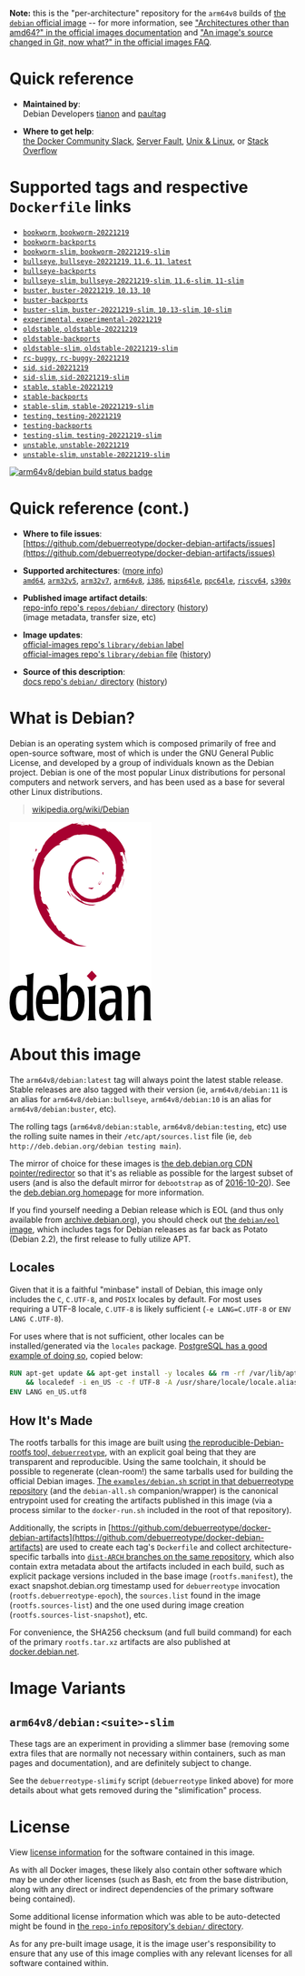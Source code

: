<!--

********************************************************************************

WARNING:

    DO NOT EDIT "debian/README.md"

    IT IS AUTO-GENERATED

    (from the other files in "debian/" combined with a set of templates)

********************************************************************************

-->

**Note:** this is the "per-architecture" repository for the `arm64v8` builds of [the `debian` official image](https://hub.docker.com/_/debian) -- for more information, see ["Architectures other than amd64?" in the official images documentation](https://github.com/docker-library/official-images#architectures-other-than-amd64) and ["An image's source changed in Git, now what?" in the official images FAQ](https://github.com/docker-library/faq#an-images-source-changed-in-git-now-what).

# Quick reference

-	**Maintained by**:  
	Debian Developers [tianon](https://qa.debian.org/developer.php?login=tianon) and [paultag](https://qa.debian.org/developer.php?login=paultag)

-	**Where to get help**:  
	[the Docker Community Slack](https://dockr.ly/comm-slack), [Server Fault](https://serverfault.com/help/on-topic), [Unix & Linux](https://unix.stackexchange.com/help/on-topic), or [Stack Overflow](https://stackoverflow.com/help/on-topic)

# Supported tags and respective `Dockerfile` links

-	[`bookworm`, `bookworm-20221219`](https://github.com/debuerreotype/docker-debian-artifacts/blob/d80386643e2d15ab951a0b2c5f3617f19e437b95/bookworm/Dockerfile)
-	[`bookworm-backports`](https://github.com/debuerreotype/docker-debian-artifacts/blob/d80386643e2d15ab951a0b2c5f3617f19e437b95/bookworm/backports/Dockerfile)
-	[`bookworm-slim`, `bookworm-20221219-slim`](https://github.com/debuerreotype/docker-debian-artifacts/blob/d80386643e2d15ab951a0b2c5f3617f19e437b95/bookworm/slim/Dockerfile)
-	[`bullseye`, `bullseye-20221219`, `11.6`, `11`, `latest`](https://github.com/debuerreotype/docker-debian-artifacts/blob/d80386643e2d15ab951a0b2c5f3617f19e437b95/bullseye/Dockerfile)
-	[`bullseye-backports`](https://github.com/debuerreotype/docker-debian-artifacts/blob/d80386643e2d15ab951a0b2c5f3617f19e437b95/bullseye/backports/Dockerfile)
-	[`bullseye-slim`, `bullseye-20221219-slim`, `11.6-slim`, `11-slim`](https://github.com/debuerreotype/docker-debian-artifacts/blob/d80386643e2d15ab951a0b2c5f3617f19e437b95/bullseye/slim/Dockerfile)
-	[`buster`, `buster-20221219`, `10.13`, `10`](https://github.com/debuerreotype/docker-debian-artifacts/blob/d80386643e2d15ab951a0b2c5f3617f19e437b95/buster/Dockerfile)
-	[`buster-backports`](https://github.com/debuerreotype/docker-debian-artifacts/blob/d80386643e2d15ab951a0b2c5f3617f19e437b95/buster/backports/Dockerfile)
-	[`buster-slim`, `buster-20221219-slim`, `10.13-slim`, `10-slim`](https://github.com/debuerreotype/docker-debian-artifacts/blob/d80386643e2d15ab951a0b2c5f3617f19e437b95/buster/slim/Dockerfile)
-	[`experimental`, `experimental-20221219`](https://github.com/debuerreotype/docker-debian-artifacts/blob/d80386643e2d15ab951a0b2c5f3617f19e437b95/experimental/Dockerfile)
-	[`oldstable`, `oldstable-20221219`](https://github.com/debuerreotype/docker-debian-artifacts/blob/d80386643e2d15ab951a0b2c5f3617f19e437b95/oldstable/Dockerfile)
-	[`oldstable-backports`](https://github.com/debuerreotype/docker-debian-artifacts/blob/d80386643e2d15ab951a0b2c5f3617f19e437b95/oldstable/backports/Dockerfile)
-	[`oldstable-slim`, `oldstable-20221219-slim`](https://github.com/debuerreotype/docker-debian-artifacts/blob/d80386643e2d15ab951a0b2c5f3617f19e437b95/oldstable/slim/Dockerfile)
-	[`rc-buggy`, `rc-buggy-20221219`](https://github.com/debuerreotype/docker-debian-artifacts/blob/d80386643e2d15ab951a0b2c5f3617f19e437b95/rc-buggy/Dockerfile)
-	[`sid`, `sid-20221219`](https://github.com/debuerreotype/docker-debian-artifacts/blob/d80386643e2d15ab951a0b2c5f3617f19e437b95/sid/Dockerfile)
-	[`sid-slim`, `sid-20221219-slim`](https://github.com/debuerreotype/docker-debian-artifacts/blob/d80386643e2d15ab951a0b2c5f3617f19e437b95/sid/slim/Dockerfile)
-	[`stable`, `stable-20221219`](https://github.com/debuerreotype/docker-debian-artifacts/blob/d80386643e2d15ab951a0b2c5f3617f19e437b95/stable/Dockerfile)
-	[`stable-backports`](https://github.com/debuerreotype/docker-debian-artifacts/blob/d80386643e2d15ab951a0b2c5f3617f19e437b95/stable/backports/Dockerfile)
-	[`stable-slim`, `stable-20221219-slim`](https://github.com/debuerreotype/docker-debian-artifacts/blob/d80386643e2d15ab951a0b2c5f3617f19e437b95/stable/slim/Dockerfile)
-	[`testing`, `testing-20221219`](https://github.com/debuerreotype/docker-debian-artifacts/blob/d80386643e2d15ab951a0b2c5f3617f19e437b95/testing/Dockerfile)
-	[`testing-backports`](https://github.com/debuerreotype/docker-debian-artifacts/blob/d80386643e2d15ab951a0b2c5f3617f19e437b95/testing/backports/Dockerfile)
-	[`testing-slim`, `testing-20221219-slim`](https://github.com/debuerreotype/docker-debian-artifacts/blob/d80386643e2d15ab951a0b2c5f3617f19e437b95/testing/slim/Dockerfile)
-	[`unstable`, `unstable-20221219`](https://github.com/debuerreotype/docker-debian-artifacts/blob/d80386643e2d15ab951a0b2c5f3617f19e437b95/unstable/Dockerfile)
-	[`unstable-slim`, `unstable-20221219-slim`](https://github.com/debuerreotype/docker-debian-artifacts/blob/d80386643e2d15ab951a0b2c5f3617f19e437b95/unstable/slim/Dockerfile)

[![arm64v8/debian build status badge](https://img.shields.io/jenkins/s/https/doi-janky.infosiftr.net/job/multiarch/job/arm64v8/job/debian.svg?label=arm64v8/debian%20%20build%20job)](https://doi-janky.infosiftr.net/job/multiarch/job/arm64v8/job/debian/)

# Quick reference (cont.)

-	**Where to file issues**:  
	[https://github.com/debuerreotype/docker-debian-artifacts/issues](https://github.com/debuerreotype/docker-debian-artifacts/issues)

-	**Supported architectures**: ([more info](https://github.com/docker-library/official-images#architectures-other-than-amd64))  
	[`amd64`](https://hub.docker.com/r/amd64/debian/), [`arm32v5`](https://hub.docker.com/r/arm32v5/debian/), [`arm32v7`](https://hub.docker.com/r/arm32v7/debian/), [`arm64v8`](https://hub.docker.com/r/arm64v8/debian/), [`i386`](https://hub.docker.com/r/i386/debian/), [`mips64le`](https://hub.docker.com/r/mips64le/debian/), [`ppc64le`](https://hub.docker.com/r/ppc64le/debian/), [`riscv64`](https://hub.docker.com/r/riscv64/debian/), [`s390x`](https://hub.docker.com/r/s390x/debian/)

-	**Published image artifact details**:  
	[repo-info repo's `repos/debian/` directory](https://github.com/docker-library/repo-info/blob/master/repos/debian) ([history](https://github.com/docker-library/repo-info/commits/master/repos/debian))  
	(image metadata, transfer size, etc)

-	**Image updates**:  
	[official-images repo's `library/debian` label](https://github.com/docker-library/official-images/issues?q=label%3Alibrary%2Fdebian)  
	[official-images repo's `library/debian` file](https://github.com/docker-library/official-images/blob/master/library/debian) ([history](https://github.com/docker-library/official-images/commits/master/library/debian))

-	**Source of this description**:  
	[docs repo's `debian/` directory](https://github.com/docker-library/docs/tree/master/debian) ([history](https://github.com/docker-library/docs/commits/master/debian))

# What is Debian?

Debian is an operating system which is composed primarily of free and open-source software, most of which is under the GNU General Public License, and developed by a group of individuals known as the Debian project. Debian is one of the most popular Linux distributions for personal computers and network servers, and has been used as a base for several other Linux distributions.

> [wikipedia.org/wiki/Debian](https://en.wikipedia.org/wiki/Debian)

![logo](https://raw.githubusercontent.com/docker-library/docs/b449be7df57e9ed9086bb5821bfb5d6cdc5d67a4/debian/logo.png)

# About this image

The `arm64v8/debian:latest` tag will always point the latest stable release. Stable releases are also tagged with their version (ie, `arm64v8/debian:11` is an alias for `arm64v8/debian:bullseye`, `arm64v8/debian:10` is an alias for `arm64v8/debian:buster`, etc).

The rolling tags (`arm64v8/debian:stable`, `arm64v8/debian:testing`, etc) use the rolling suite names in their `/etc/apt/sources.list` file (ie, `deb http://deb.debian.org/debian testing main`).

The mirror of choice for these images is [the deb.debian.org CDN pointer/redirector](https://deb.debian.org) so that it's as reliable as possible for the largest subset of users (and is also the default mirror for `debootstrap` as of [2016-10-20](https://anonscm.debian.org/cgit/d-i/debootstrap.git/commit/?id=9e8bc60ad1ccf3a25ce7890526b70059f3e770de)). See the [deb.debian.org homepage](https://deb.debian.org) for more information.

If you find yourself needing a Debian release which is EOL (and thus only available from [archive.debian.org](http://archive.debian.org)), you should check out [the `debian/eol` image](https://hub.docker.com/r/debian/eol/), which includes tags for Debian releases as far back as Potato (Debian 2.2), the first release to fully utilize APT.

## Locales

Given that it is a faithful "minbase" install of Debian, this image only includes the `C`, `C.UTF-8`, and `POSIX` locales by default. For most uses requiring a UTF-8 locale, `C.UTF-8` is likely sufficient (`-e LANG=C.UTF-8` or `ENV LANG C.UTF-8`).

For uses where that is not sufficient, other locales can be installed/generated via the `locales` package. [PostgreSQL has a good example of doing so](https://github.com/docker-library/postgres/blob/69bc540ecfffecce72d49fa7e4a46680350037f9/9.6/Dockerfile#L21-L24), copied below:

```dockerfile
RUN apt-get update && apt-get install -y locales && rm -rf /var/lib/apt/lists/* \
	&& localedef -i en_US -c -f UTF-8 -A /usr/share/locale/locale.alias en_US.UTF-8
ENV LANG en_US.utf8
```

## How It's Made

The rootfs tarballs for this image are built using [the reproducible-Debian-rootfs tool, `debuerreotype`](https://github.com/debuerreotype/debuerreotype), with an explicit goal being that they are transparent and reproducible. Using the same toolchain, it should be possible to regenerate (clean-room!) the same tarballs used for building the official Debian images. [The `examples/debian.sh` script in that debuerreotype repository](https://github.com/debuerreotype/debuerreotype/blob/master/examples/debian.sh) (and the `debian-all.sh` companion/wrapper) is the canonical entrypoint used for creating the artifacts published in this image (via a process similar to the `docker-run.sh` included in the root of that repository).

Additionally, the scripts in [https://github.com/debuerreotype/docker-debian-artifacts](https://github.com/debuerreotype/docker-debian-artifacts) are used to create each tag's `Dockerfile` and collect architecture-specific tarballs into [`dist-ARCH` branches on the same repository](https://github.com/debuerreotype/docker-debian-artifacts/branches), which also contain extra metadata about the artifacts included in each build, such as explicit package versions included in the base image (`rootfs.manifest`), the exact snapshot.debian.org timestamp used for `debuerreotype` invocation (`rootfs.debuerreotype-epoch`), the `sources.list` found in the image (`rootfs.sources-list`) and the one used during image creation (`rootfs.sources-list-snapshot`), etc.

For convenience, the SHA256 checksum (and full build command) for each of the primary `rootfs.tar.xz` artifacts are also published at [docker.debian.net](https://docker.debian.net/).

# Image Variants

## `arm64v8/debian:<suite>-slim`

These tags are an experiment in providing a slimmer base (removing some extra files that are normally not necessary within containers, such as man pages and documentation), and are definitely subject to change.

See the `debuerreotype-slimify` script (`debuerreotype` linked above) for more details about what gets removed during the "slimification" process.

# License

View [license information](https://www.debian.org/social_contract#guidelines) for the software contained in this image.

As with all Docker images, these likely also contain other software which may be under other licenses (such as Bash, etc from the base distribution, along with any direct or indirect dependencies of the primary software being contained).

Some additional license information which was able to be auto-detected might be found in [the `repo-info` repository's `debian/` directory](https://github.com/docker-library/repo-info/tree/master/repos/debian).

As for any pre-built image usage, it is the image user's responsibility to ensure that any use of this image complies with any relevant licenses for all software contained within.
